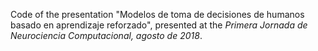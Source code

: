 Code of the presentation "Modelos de toma de decisiones de humanos basado en
aprendizaje reforzado", presented at the *Primera Jornada de Neurociencia Computacional, agosto de 2018*. 
